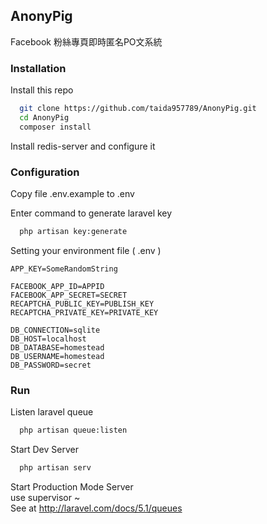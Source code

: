 ## AnonyPig

Facebook 粉絲專頁即時匿名PO文系統


### Installation

Install this repo
```bash
  git clone https://github.com/taida957789/AnonyPig.git
  cd AnonyPig
  composer install
```

Install redis-server and configure it

### Configuration

Copy file .env.example to  .env 

Enter command to generate laravel key

```bash
  php artisan key:generate
```
Setting your environment file ( .env )

```
APP_KEY=SomeRandomString

FACEBOOK_APP_ID=APPID
FACEBOOK_APP_SECRET=SECRET
RECAPTCHA_PUBLIC_KEY=PUBLISH_KEY
RECAPTCHA_PRIVATE_KEY=PRIVATE_KEY

DB_CONNECTION=sqlite
DB_HOST=localhost
DB_DATABASE=homestead
DB_USERNAME=homestead
DB_PASSWORD=secret
```

### Run
Listen laravel queue
```bash
  php artisan queue:listen
```
Start Dev Server
```bash
  php artisan serv
```
Start Production Mode Server  
use supervisor  ~  
See at http://laravel.com/docs/5.1/queues





